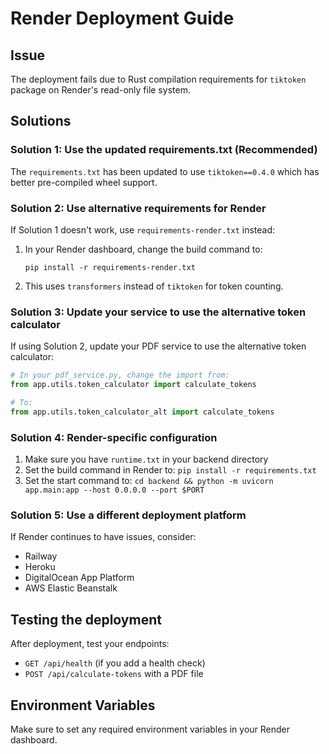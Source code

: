 # Render Deployment Guide

## Issue
The deployment fails due to Rust compilation requirements for `tiktoken` package on Render's read-only file system.

## Solutions

### Solution 1: Use the updated requirements.txt (Recommended)
The `requirements.txt` has been updated to use `tiktoken==0.4.0` which has better pre-compiled wheel support.

### Solution 2: Use alternative requirements for Render
If Solution 1 doesn't work, use `requirements-render.txt` instead:

1. In your Render dashboard, change the build command to:
   ```
   pip install -r requirements-render.txt
   ```

2. This uses `transformers` instead of `tiktoken` for token counting.

### Solution 3: Update your service to use the alternative token calculator
If using Solution 2, update your PDF service to use the alternative token calculator:

```python
# In your pdf_service.py, change the import from:
from app.utils.token_calculator import calculate_tokens

# To:
from app.utils.token_calculator_alt import calculate_tokens
```

### Solution 4: Render-specific configuration
1. Make sure you have `runtime.txt` in your backend directory
2. Set the build command in Render to: `pip install -r requirements.txt`
3. Set the start command to: `cd backend && python -m uvicorn app.main:app --host 0.0.0.0 --port $PORT`

### Solution 5: Use a different deployment platform
If Render continues to have issues, consider:
- Railway
- Heroku
- DigitalOcean App Platform
- AWS Elastic Beanstalk

## Testing the deployment
After deployment, test your endpoints:
- `GET /api/health` (if you add a health check)
- `POST /api/calculate-tokens` with a PDF file

## Environment Variables
Make sure to set any required environment variables in your Render dashboard. 
